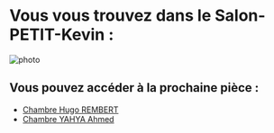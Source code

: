 # Vous vous trouvez dans le Salon-PETIT-Kevin :

![photo](https://www.cdeco.fr/wp-content/uploads/2018/05/conseil-deco-pour-un-salon-design-contemporain.jpg)

## Vous pouvez accéder à la prochaine pièce :

- [Chambre Hugo REMBERT](https://github.com/Yahyabey48/tp-labyrinthe/blob/Chambre-Hugo-REMBERT/Chambre-Hugo-REMBERT.md)
- [Chambre YAHYA Ahmed](https://github.com/Yahyabey48/tp-labyrinthe/blob/Chambre-YAHYA-BEY-Ahmed/Chambre-YAHYA-BEY-Ahmed.md)


